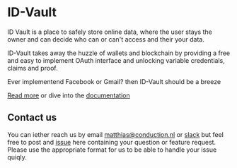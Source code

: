 # ID-Vault
ID Vault is a place to safely store online data, where the user stays the owner and can decide who can or can't access and their your data.

ID-Vault takes away the huzzle of wallets and blockchain by providing a free and easy to implement OAuth interface and unlocking variable credentials, claims and proof.

Ever implementend Facebook or Gmail? then ID-Vault should be a breeze 

[Read more](https://dev.id-vault.com/) or dive into the [documentation](https://dev.id-vault.com/docs/)

## Contact us
You can iether reach us by email [matthias@conduction.nl](mailto:matthias@conduction.nl) or [slack](https://join.slack.com/share/zt-j4scj7hu-JScJUoEZT~gyJee8WVWyFg) but feel free to post and [issue](https://github.com/OdysseyMomentum/Conduction/issues/new) here containing your question or feature request. Please use the appropriate format for us to be able to handle your issue quiqly.
